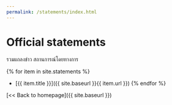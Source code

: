 ```yaml
---
permalink: /statements/index.html
---
```


# Official statements

รวมแถลงข่าว สถานการณ์โดยทางการ

{% for item in site.statements %}
* [{{ item.title }}]({{ site.baseurl }}{{ item.url }})
{% endfor %}

[<< Back to homepage]({{ site.baseurl }})